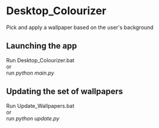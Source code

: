 # Desktop_Colourizer
Pick and apply a wallpaper based on the user's background

## Launching the app
Run Desktop_Colourizer.bat
<br>
or
<br>
run *python main.py*

## Updating the set of wallpapers
Run Update_Wallpapers.bat
<br>
or
<br>
run *python update.py*
